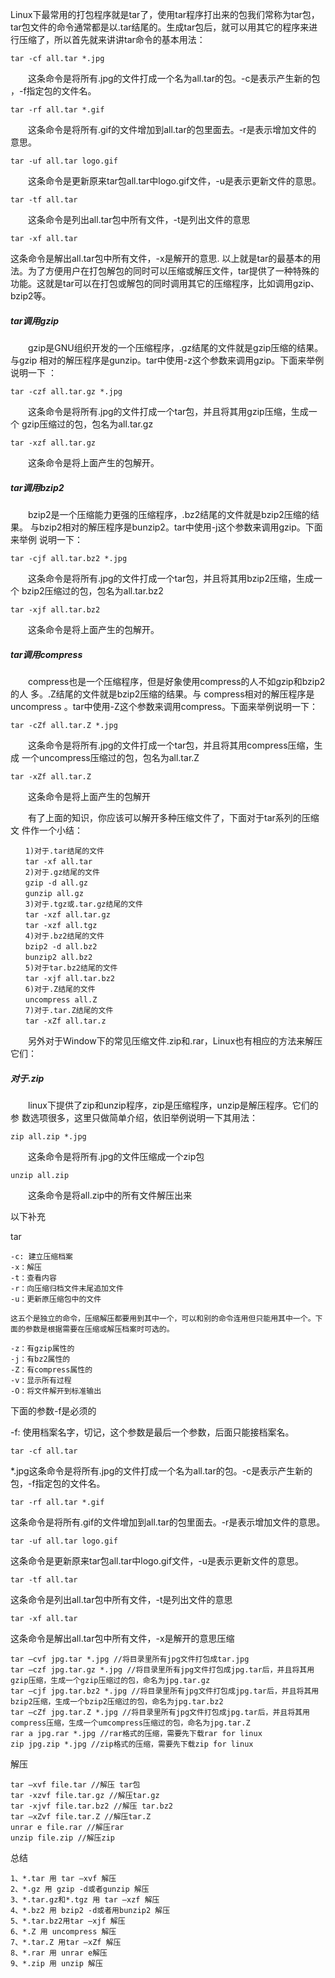 Linux下最常用的打包程序就是tar了，使用tar程序打出来的包我们常称为tar包，tar包文件的命令通常都是以.tar结尾的。生成tar包后，就可以用其它的程序来进
行压缩了，所以首先就来讲讲tar命令的基本用法：
```
tar -cf all.tar *.jpg
```
　　这条命令是将所有.jpg的文件打成一个名为all.tar的包。-c是表示产生新的包
，-f指定包的文件名。
```
tar -rf all.tar *.gif
```
　　这条命令是将所有.gif的文件增加到all.tar的包里面去。-r是表示增加文件的
意思。
```
tar -uf all.tar logo.gif
```
　　这条命令是更新原来tar包all.tar中logo.gif文件，-u是表示更新文件的意思。
```
tar -tf all.tar
```
　　这条命令是列出all.tar包中所有文件，-t是列出文件的意思
```
tar -xf all.tar
```
这条命令是解出all.tar包中所有文件，-x是解开的意思.
以上就是tar的最基本的用法。为了方便用户在打包解包的同时可以压缩或解压文件，tar提供了一种特殊的功能。这就是tar可以在打包或解包的同时调用其它的压缩程序，比如调用gzip、bzip2等。
##### tar调用gzip
　　gzip是GNU组织开发的一个压缩程序，.gz结尾的文件就是gzip压缩的结果。与gzip
相对的解压程序是gunzip。tar中使用-z这个参数来调用gzip。下面来举例说明一下
：
```
tar -czf all.tar.gz *.jpg
```
　　这条命令是将所有.jpg的文件打成一个tar包，并且将其用gzip压缩，生成一个
gzip压缩过的包，包名为all.tar.gz
```
tar -xzf all.tar.gz
```
　　这条命令是将上面产生的包解开。
##### tar调用bzip2
　　bzip2是一个压缩能力更强的压缩程序，.bz2结尾的文件就是bzip2压缩的结果。
与bzip2相对的解压程序是bunzip2。tar中使用-j这个参数来调用gzip。下面来举例
说明一下：
```
tar -cjf all.tar.bz2 *.jpg
```
　　这条命令是将所有.jpg的文件打成一个tar包，并且将其用bzip2压缩，生成一个
bzip2压缩过的包，包名为all.tar.bz2
```
tar -xjf all.tar.bz2
```
　　这条命令是将上面产生的包解开。
##### tar调用compress
　　compress也是一个压缩程序，但是好象使用compress的人不如gzip和bzip2的人
多。.Z结尾的文件就是bzip2压缩的结果。与 compress相对的解压程序是uncompress
。tar中使用-Z这个参数来调用compress。下面来举例说明一下：
```
tar -cZf all.tar.Z *.jpg
```
　　这条命令是将所有.jpg的文件打成一个tar包，并且将其用compress压缩，生成
一个uncompress压缩过的包，包名为all.tar.Z
```
tar -xZf all.tar.Z
```
　　这条命令是将上面产生的包解开

　　有了上面的知识，你应该可以解开多种压缩文件了，下面对于tar系列的压缩文
件作一个小结：
```
　　1)对于.tar结尾的文件
　　tar -xf all.tar
　　2)对于.gz结尾的文件
　　gzip -d all.gz
　　gunzip all.gz
　　3)对于.tgz或.tar.gz结尾的文件
　　tar -xzf all.tar.gz
　　tar -xzf all.tgz
　　4)对于.bz2结尾的文件
　　bzip2 -d all.bz2
　　bunzip2 all.bz2
　　5)对于tar.bz2结尾的文件
　　tar -xjf all.tar.bz2
　　6)对于.Z结尾的文件
　　uncompress all.Z
　　7)对于.tar.Z结尾的文件
　　tar -xZf all.tar.z
```
　　另外对于Window下的常见压缩文件.zip和.rar，Linux也有相应的方法来解压它们：
##### 对于.zip
　　linux下提供了zip和unzip程序，zip是压缩程序，unzip是解压程序。它们的参
数选项很多，这里只做简单介绍，依旧举例说明一下其用法：
```
zip all.zip *.jpg
```
　　这条命令是将所有.jpg的文件压缩成一个zip包
```
unzip all.zip
```
　　这条命令是将all.zip中的所有文件解压出来



以下补充

tar
```
-c: 建立压缩档案
-x：解压
-t：查看内容
-r：向压缩归档文件末尾追加文件
-u：更新原压缩包中的文件

这五个是独立的命令，压缩解压都要用到其中一个，可以和别的命令连用但只能用其中一个。下面的参数是根据需要在压缩或解压档案时可选的。

-z：有gzip属性的
-j：有bz2属性的
-Z：有compress属性的
-v：显示所有过程
-O：将文件解开到标准输出
```
下面的参数-f是必须的

-f: 使用档案名字，切记，这个参数是最后一个参数，后面只能接档案名。
```
tar -cf all.tar
```
*.jpg这条命令是将所有.jpg的文件打成一个名为all.tar的包。-c是表示产生新的包，-f指定包的文件名。
```
tar -rf all.tar *.gif
```
这条命令是将所有.gif的文件增加到all.tar的包里面去。-r是表示增加文件的意思。
```
tar -uf all.tar logo.gif
```
这条命令是更新原来tar包all.tar中logo.gif文件，-u是表示更新文件的意思。
```
tar -tf all.tar
```
这条命令是列出all.tar包中所有文件，-t是列出文件的意思
```
tar -xf all.tar
```
这条命令是解出all.tar包中所有文件，-x是解开的意思压缩
```
tar –cvf jpg.tar *.jpg //将目录里所有jpg文件打包成tar.jpg
tar –czf jpg.tar.gz *.jpg //将目录里所有jpg文件打包成jpg.tar后，并且将其用gzip压缩，生成一个gzip压缩过的包，命名为jpg.tar.gz
tar –cjf jpg.tar.bz2 *.jpg //将目录里所有jpg文件打包成jpg.tar后，并且将其用bzip2压缩，生成一个bzip2压缩过的包，命名为jpg.tar.bz2
tar –cZf jpg.tar.Z *.jpg //将目录里所有jpg文件打包成jpg.tar后，并且将其用compress压缩，生成一个umcompress压缩过的包，命名为jpg.tar.Z
rar a jpg.rar *.jpg //rar格式的压缩，需要先下载rar for linux
zip jpg.zip *.jpg //zip格式的压缩，需要先下载zip for linux
```
解压
```
tar –xvf file.tar //解压 tar包
tar -xzvf file.tar.gz //解压tar.gz
tar -xjvf file.tar.bz2 //解压 tar.bz2
tar –xZvf file.tar.Z //解压tar.Z
unrar e file.rar //解压rar
unzip file.zip //解压zip
```
总结
```
1、*.tar 用 tar –xvf 解压
2、*.gz 用 gzip -d或者gunzip 解压
3、*.tar.gz和*.tgz 用 tar –xzf 解压
4、*.bz2 用 bzip2 -d或者用bunzip2 解压
5、*.tar.bz2用tar –xjf 解压
6、*.Z 用 uncompress 解压
7、*.tar.Z 用tar –xZf 解压
8、*.rar 用 unrar e解压
9、*.zip 用 unzip 解压
```
